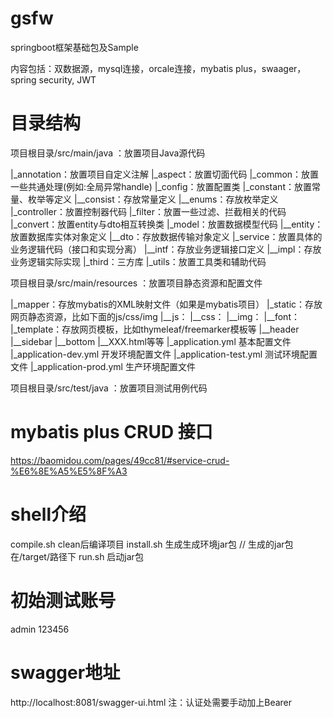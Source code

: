 # gsfw
springboot框架基础包及Sample

内容包括：双数据源，mysql连接，orcale连接，mybatis plus，swaager，spring security, JWT

# 目录结构
项⽬根⽬录/src/main/java ：放置项⽬Java源代码

|_annotation：放置项⽬⾃定义注解
|_aspect：放置切⾯代码
|_common：放置一些共通处理(例如:全局异常handle)
|_config：放置配置类
|_constant：放置常量、枚举等定义
    |__consist：存放常量定义
    |__enums：存放枚举定义
|_controller：放置控制器代码
|_filter：放置⼀些过滤、拦截相关的代码
|_convert：放置entity与dto相互转换类
|_model：放置数据模型代码
    |__entity：放置数据库实体对象定义
    |__dto：存放数据传输对象定义
|_service：放置具体的业务逻辑代码（接⼝和实现分离）
    |__intf：存放业务逻辑接⼝定义
    |__impl：存放业务逻辑实际实现
|_third：三方库
|_utils：放置⼯具类和辅助代码

项⽬根⽬录/src/main/resources ：放置项⽬静态资源和配置⽂件

|_mapper：存放mybatis的XML映射文件（如果是mybatis项目）
|_static：存放网页静态资源，比如下面的js/css/img
    |__js：
    |__css：
    |__img：
    |__font：
|_template：存放网页模板，比如thymeleaf/freemarker模板等
    |__header
    |__sidebar
    |__bottom
    |__XXX.html等等
|_application.yml       基本配置文件
|_application-dev.yml   开发环境配置文件
|_application-test.yml  测试环境配置文件
|_application-prod.yml  生产环境配置文件

项⽬根⽬录/src/test/java ：放置项⽬测试⽤例代码

# mybatis plus CRUD 接口
https://baomidou.com/pages/49cc81/#service-crud-%E6%8E%A5%E5%8F%A3

# shell介绍
compile.sh clean后编译项目
install.sh 生成生成环境jar包 // 生成的jar包在/target/路径下
run.sh 启动jar包

# 初始测试账号
admin
123456

# swagger地址
http://localhost:8081/swagger-ui.html
注：认证处需要手动加上Bearer




